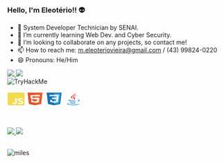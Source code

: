 ### Hello, I'm Eleotério!! 👽

<!--
**M-Eleoterio/M-Eleoterio** is a ✨ _special_ ✨ repository because its `README.md` (this file) appears on your GitHub profile.
-->

- 🔭 System Developer Technician by SENAI.
- 🌱 I’m currently learning Web Dev. and Cyber Security.
- 👯 I’m looking to collaborate on any projects, so contact me!
- 📫 How to reach me: m.eleoteriovieira@gmail.com / (43) 99824-0220
- 😄 Pronouns: He/Him

<div>
  <a href="https://github.com/m-eleoterio">
  <img height="180em" src="https://github-readme-stats.vercel.app/api?username=M-Eleoterio&show_icons=true&theme=dracula&include_all_commits=true&count_private=true"/>
  <img height="180em" src="https://github-readme-stats.vercel.app/api/top-langs/?username=M-Eleoterio&layout=compact&langs_count=8&theme=dracula"/>
</div>
<a src="tryhackme.com/p/M.Eleoterio"><img src="https://tryhackme-badges.s3.amazonaws.com/M.Eleoterio.png" alt="TryHackMe"> </a>

<div style="display: inline_block">
<br>
<img height="30" width="40" src="https://raw.githubusercontent.com/devicons/devicon/master/icons/javascript/javascript-plain.svg"/>
<img height="30" width="40" src="https://raw.githubusercontent.com/devicons/devicon/master/icons/html5/html5-original.svg"/>
<img height="30" width="40" src="https://raw.githubusercontent.com/devicons/devicon/master/icons/css3/css3-original.svg"/>
<img height="30" width="40" src="https://raw.githubusercontent.com/devicons/devicon/master/icons/java/java-original.svg"/>
</div>

<br><br>
<a href="https://www.linkedin.com/in/miguel-eleotério-vieira-206112250/"> <img src="https://img.shields.io/badge/LinkedIn-0077B5?style=for-the-badge&logo=linkedin&logoColor=white" /> </a> 
<a href="mailto:m.eleoteriovieira@gmail.com"> <img src="https://img.shields.io/badge/Gmail-D14836?style=for-the-badge&logo=gmail&logoColor=white" /> </a> 
<br><br>

![miles](https://github.com/M-Eleoterio/M-Eleoterio/assets/81435581/0bd7e1ee-9976-4d62-993b-ed6f357f6e2c)

